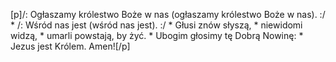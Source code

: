 [p]/: Ogłaszamy królestwo Boże w nas (ogłaszamy królestwo Boże w nas). :/ * /: Wśród nas jest (wśród nas jest). :/ * Głusi znów słyszą, * niewidomi widzą, * umarli powstają, by żyć. * Ubogim głosimy tę Dobrą Nowinę: * Jezus jest Królem. Amen![/p]